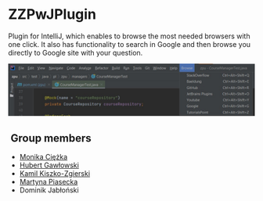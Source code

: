 # ZZPwJPlugin

Plugin for IntelliJ, which enables to browse the most needed browsers with one click. It also has functionality to
search in Google and then browse you directly to Google site with your question.

<div align="center">
    <img src="https://github.com/ZZPwJ/ZZPwJPlugin/blob/master/screen/plugin.jpg" alt="result_page" >
</div>


## ️ Group members <a name = "authors"></a>

* [Monika Ciężka](https://github.com/monikaciezka)
* [Hubert Gawłowski](https://github.com/hubertgaw)
* [Kamil Kiszko-Zgierski](https://github.com/KiszczixIsCoding)
* [Martyna Piasecka](https://github.com/MartynaCys)
* Dominik Jabłoński